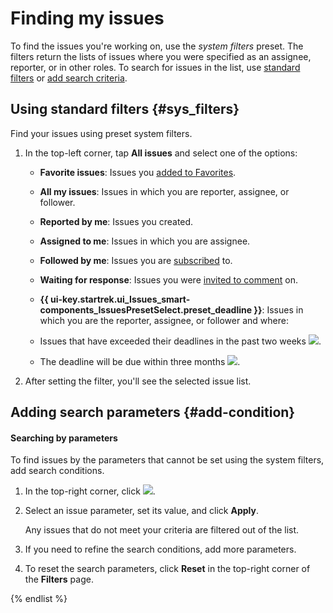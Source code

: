 # Finding my issues

To find the issues you're working on, use the _system filters_ preset. The filters return the lists of issues where you were specified as an assignee, reporter, or in other roles. To search for issues in the list, use [standard filters](#sys_filters) or [add search criteria](#add-condition).

## Using standard filters {#sys_filters}

Find your issues using preset system filters.

1. In the top-left corner, tap **All issues** and select one of the options:

   * **Favorite issues**: Issues you [added to Favorites](../user/favourites.md#task-fav).

   * **All my issues**: Issues in which you are reporter, assignee, or follower.

   * **Reported by me**: Issues you created.

   * **Assigned to me**: Issues in which you are assignee.

   * **Followed by me**: Issues you are [subscribed](../user/subscribe.md#section_xt5_xrv_jz) to.

   * **Waiting for response**: Issues you were [invited to comment](comments.md#call-comment) on.

   * **{{ ui-key.startrek.ui_Issues_smart-components_IssuesPresetSelect.preset_deadline }}**: Issues in which you are the reporter, assignee, or follower and where:

   * Issues that have exceeded their deadlines in the past two weeks ![](../../_assets/tracker/deadline-red.png).

   * The deadline will be due within three months ![](../../_assets/tracker/deadline-grey.png).


1. After setting the filter, you'll see the selected issue list.

## Adding search parameters {#add-condition}

#### Searching by parameters

To find issues by the parameters that cannot be set using the system filters, add search conditions.

1. In the top-right corner, click ![](../../_assets/tracker/svg/gantt-settings-button.svg).

1. Select an issue parameter, set its value, and click **Apply**.

   Any issues that do not meet your criteria are filtered out of the list.


1. If you need to refine the search conditions, add more parameters.

1. To reset the search parameters, click **Reset** in the top-right corner of the **Filters** page.

{% endlist %}
